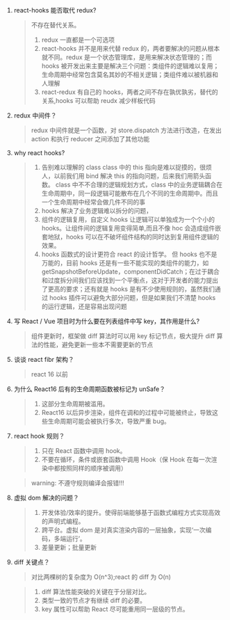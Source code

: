 1. react-hooks 能否取代 redux?

   > 不存在替代关系。
   >
   > 1. redux 一直都是一个可选项
   > 2. react-hooks 并不是用来代替 redux 的，两者要解决的问题从根本就不同。redux 是一个状态管理库，是用来解决状态管理的；而 hooks 被开发出来主要是解决三个问题：类组件的逻辑难以复用；生命周期中经常包含莫名其妙的不相关逻辑；类组件难以被机器和人理解
   > 3. react-redux 有自己的 hooks，两者之间不存在孰优孰劣，替代的关系,hooks 可以帮助 reudx 减少样板代码

2. redux 中间件？

   > redux 中间件就是一个函数，对 store.dispatch 方法进行改造，在发出 action 和执行 reducer 之间添加了其他功能

3. why react hooks?

   > 1. 告别难以理解的 class
   >    class 中的 this 指向是难以捉摸的，很烦人，以前我们用 bind 解决 this 的指向问题，后来我们用箭头函数。
   >    class 中不不合理的逻辑规划方式，class 中的业务逻辑耦合在生命周期中，同一段逻辑可能散布在几个不同的生命周期中。而且一个生命周期中经常会做几件不同的事
   > 2. hooks 解决了业务逻辑难以拆分的问题，
   > 3. 组件的逻辑复用，自定义 hooks 让逻辑可以单独成为一个个小的 hooks。让组件间的逻辑复用变得简单,而且不像 hoc 会造成组件嵌套地狱，hooks 可以在不破坏组件结构的同时达到复用组件逻辑的效果。
   > 4. hooks 函数式的设计更符合 react 的设计哲学。
   >    但 hooks 也不是万能的，目前 hooks 还是有一些不能实现的类组件的能力，如 getSnapshotBeforeUpdate，componentDidCatch；在过于耦合和过度拆分间我们应该找到一个平衡点，这对于开发者的能力提出了更高的要求；还有就是 hooks 是有不少使用规则的，虽然我们通过 hooks 插件可以避免大部分问题，但是如果我们不清楚 hooks 的运行逻辑，还是容易出现问题

4. 写 React / Vue 项目时为什么要在列表组件中写 key，其作用是什么?

   > 组件更新时，框架做 diff 算法时可以用 key 标记节点，极大提升 diff 算法的性能，避免更新一些本不需要更新的节点

5. 谈谈 react fibr 架构？

   > react 16 以前

6. 为什么 React16 后有的生命周期函数被标记为 unSafe？

   > 1. 这部分生命周期被滥用。
   > 2. React16 以后异步渲染，组件在调和的过程中可能被终止，导致这些生命周期可能会被执行多次，导致严重 bug。

7. react hook 规则？

   > 1. 只在 React 函数中调用 hook。
   > 2. 不要在循环，条件或嵌套函数中调用 Hook（保 Hook 在每一次渲染中都按照同样的顺序被调用）

   > warning: 不遵守规则编译会报错!!!

8. 虚拟 dom 解决的问题？

   > 1. 开发体验/效率的提升。使得前端能够基于函数式编程方式实现高效的声明式编程。
   > 2. 跨平台。虚拟 dom 是对真实渲染内容的一层抽象，实现‘一次编码，多端运行’。
   > 3. 差量更新；批量更新

9. diff 关键点？

   > 对比两棵树的复杂度为 O(n^3);react 的 diff 为 O(n)

   > 1. diff 算法性能突破的关键在于分层对比。
   > 2. 类型一致的节点才有继续 diff 的必要。
   > 3. key 属性可以帮助 React 尽可能重用同一层级的节点。
